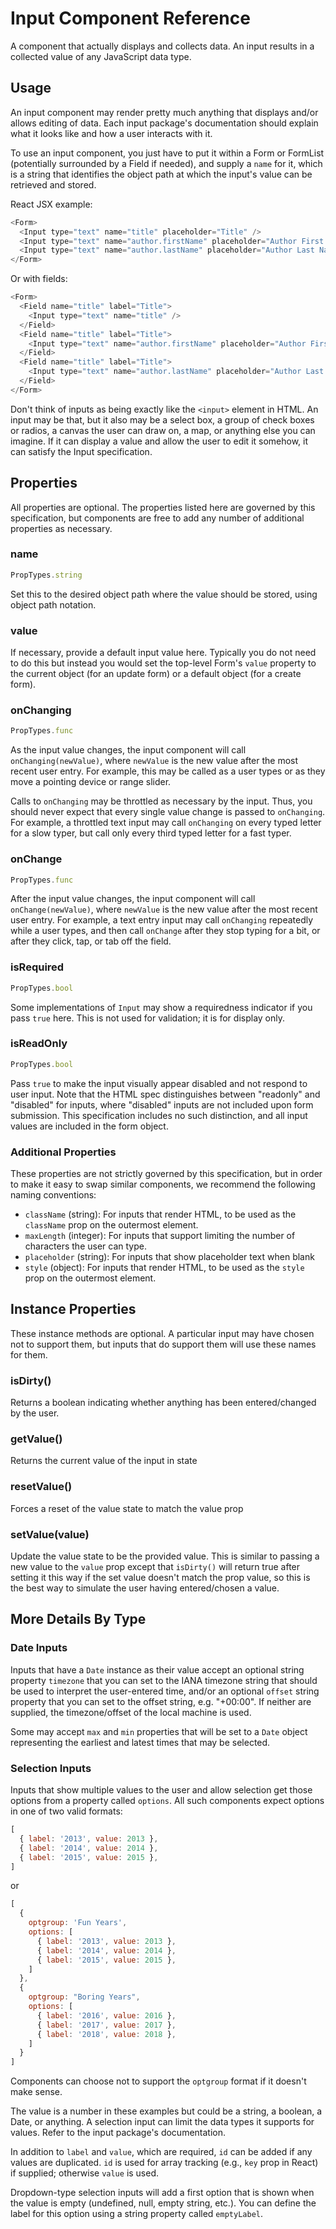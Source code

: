 # Input Component Reference

A component that actually displays and collects data. An input results in a collected value of any JavaScript data type.

## Usage

An input component may render pretty much anything that displays and/or allows editing of data. Each input package's documentation should explain what it looks like and how a user interacts with it.

To use an input component, you just have to put it within a Form or FormList (potentially surrounded by a Field if needed), and supply a `name` for it, which is a string that identifies the object path at which the input's value can be retrieved and stored.

React JSX example:

```js
<Form>
  <Input type="text" name="title" placeholder="Title" />
  <Input type="text" name="author.firstName" placeholder="Author First Name" />
  <Input type="text" name="author.lastName" placeholder="Author Last Name" />
</Form>
```

Or with fields:

```js
<Form>
  <Field name="title" label="Title">
    <Input type="text" name="title" />
  </Field>
  <Field name="title" label="Title">
    <Input type="text" name="author.firstName" placeholder="Author First Name" />
  </Field>
  <Field name="title" label="Title">
    <Input type="text" name="author.lastName" placeholder="Author Last Name" />
  </Field>
</Form>
```

Don't think of inputs as being exactly like the `<input>` element in HTML. An input may be that, but it also may be a select box, a group of check boxes or radios, a canvas the user can draw on, a map, or anything else you can imagine. If it can display a value and allow the user to edit it somehow, it can satisfy the Input specification.

## Properties

All properties are optional. The properties listed here are governed by this specification, but components are free to add any number of additional properties as necessary.

### name

```js
PropTypes.string
```

Set this to the desired object path where the value should be stored, using object path notation.

### value

If necessary, provide a default input value here. Typically you do not need to do this but instead you would set the top-level Form's `value` property to the current object (for an update form) or a default object (for a create form).

### onChanging

```js
PropTypes.func
```

As the input value changes, the input component will call `onChanging(newValue)`, where `newValue` is the new value after the most recent user entry. For example, this may be called as a user types or as they move a pointing device or range slider.

Calls to `onChanging` may be throttled as necessary by the input. Thus, you should never expect that every single value change is passed to `onChanging`. For example, a throttled text input may call `onChanging` on every typed letter for a slow typer, but call only every third typed letter for a fast typer.

### onChange

```js
PropTypes.func
```

After the input value changes, the input component will call `onChange(newValue)`, where `newValue` is the new value after the most recent user entry. For example, a text entry input may call `onChanging` repeatedly while a user types, and then call `onChange` after they stop typing for a bit, or after they click, tap, or tab off the field.

### isRequired

```js
PropTypes.bool
```

Some implementations of `Input` may show a requiredness indicator if you pass `true` here. This is not used for validation; it is for display only.

### isReadOnly

```js
PropTypes.bool
```

Pass `true` to make the input visually appear disabled and not respond to user input. Note that the HTML spec distinguishes between "readonly" and "disabled" for inputs, where "disabled" inputs are not included upon form submission. This specification includes no such distinction, and all input values are included in the form object.

### Additional Properties

These properties are not strictly governed by this specification, but in order to make it easy to swap similar components, we recommend the following naming conventions:

- `className` (string): For inputs that render HTML, to be used as the `className` prop on the outermost element.
- `maxLength` (integer): For inputs that support limiting the number of characters the user can type.
- `placeholder` (string): For inputs that show placeholder text when blank
- `style` (object): For inputs that render HTML, to be used as the `style` prop on the outermost element.

## Instance Properties

These instance methods are optional. A particular input may have chosen not to support them, but inputs that do support them will use these names for them.

### isDirty()

Returns a boolean indicating whether anything has been entered/changed by the user.

### getValue()

Returns the current value of the input in state

### resetValue()

Forces a reset of the value state to match the value prop

### setValue(value)

Update the value state to be the provided value. This is similar to passing a new value to the `value` prop except that `isDirty()` will return true after setting it this way if the set value doesn't match the prop value, so this is the best way to simulate the user having entered/chosen a value.

## More Details By Type

### Date Inputs

Inputs that have a `Date` instance as their value accept an optional string property `timezone` that you can set to the IANA timezone string that should be used to interpret the user-entered time, and/or an optional `offset` string property that you can set to the offset string, e.g. "+00:00". If neither are supplied, the timezone/offset of the local machine is used.

Some may accept `max` and `min` properties that will be set to a `Date` object representing the earliest and latest times that may be selected.

### Selection Inputs

Inputs that show multiple values to the user and allow selection get those options from a property called `options`. All such components expect options in one of two valid formats:

```js
[
  { label: '2013', value: 2013 },
  { label: '2014', value: 2014 },
  { label: '2015', value: 2015 },
]
```

or

```js
[
  {
    optgroup: 'Fun Years',
    options: [
      { label: '2013', value: 2013 },
      { label: '2014', value: 2014 },
      { label: '2015', value: 2015 },
    ]
  },
  {
    optgroup: "Boring Years",
    options: [
      { label: '2016', value: 2016 },
      { label: '2017', value: 2017 },
      { label: '2018', value: 2018 },
    ]
  }
]
```

Components can choose not to support the `optgroup` format if it doesn't make sense.

The value is a number in these examples but could be a string, a boolean, a Date, or anything. A selection input can limit the data types it supports for values. Refer to the input package's documentation.

In addition to `label` and `value`, which are required, `id` can be added if any values are duplicated. `id` is used for array tracking (e.g., `key` prop in React) if supplied; otherwise `value` is used.

Dropdown-type selection inputs will add a first option that is shown when the value is empty (undefined, null, empty string, etc.). You can define the label for this option using a string property called `emptyLabel`.
